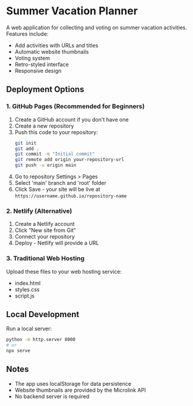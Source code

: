 # Summer Vacation Planner

A web application for collecting and voting on summer vacation activities. Features include:
- Add activities with URLs and titles
- Automatic website thumbnails
- Voting system
- Retro-styled interface
- Responsive design

## Deployment Options

### 1. GitHub Pages (Recommended for Beginners)
1. Create a GitHub account if you don't have one
2. Create a new repository
3. Push this code to your repository:
   ```bash
   git init
   git add .
   git commit -m "Initial commit"
   git remote add origin your-repository-url
   git push -u origin main
   ```
4. Go to repository Settings > Pages
5. Select 'main' branch and 'root' folder
6. Click Save - your site will be live at `https://username.github.io/repository-name`

### 2. Netlify (Alternative)
1. Create a Netlify account
2. Click "New site from Git"
3. Connect your repository
4. Deploy - Netlify will provide a URL

### 3. Traditional Web Hosting
Upload these files to your web hosting service:
- index.html
- styles.css
- script.js

## Local Development
Run a local server:
```bash
python -m http.server 8000
# or
npx serve
```

## Notes
- The app uses localStorage for data persistence
- Website thumbnails are provided by the Microlink API
- No backend server is required
